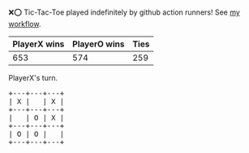 :x::o: Tic-Tac-Toe played indefinitely by github action runners! See [my workflow](.github/workflows/play.yaml).

|PlayerX wins|PlayerO wins|Ties|
|-|-|-|
|653|574|259|

PlayerX's turn.

<pre>
+---+---+---+
| X |   | X |
+---+---+---+
|   | O | X |
+---+---+---+
| O | O |   |
+---+---+---+
</pre>